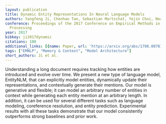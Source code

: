```yaml
---
layout: publication
title: Dynamic Entity Representations In Neural Language Models
authors: Yangfeng Ji, Chenhao Tan, Sebastian Martschat, Yejin Choi, Noah A. Smith
conference: Proceedings of the 2017 Conference on Empirical Methods in Natural Language
  Processing
year: 2017
bibkey: ji2017dynamic
citations: 108
additional_links: [{name: Paper, url: 'https://arxiv.org/abs/1708.00781'}]
tags: ["EMNLP", "Memory & Context", "Model Architecture"]
short_authors: Ji et al.
---
```

Understanding a long document requires tracking how entities are introduced
and evolve over time. We present a new type of language model, EntityNLM, that
can explicitly model entities, dynamically update their representations, and
contextually generate their mentions. Our model is generative and flexible; it
can model an arbitrary number of entities in context while generating each
entity mention at an arbitrary length. In addition, it can be used for several
different tasks such as language modeling, coreference resolution, and entity
prediction. Experimental results with all these tasks demonstrate that our
model consistently outperforms strong baselines and prior work.
